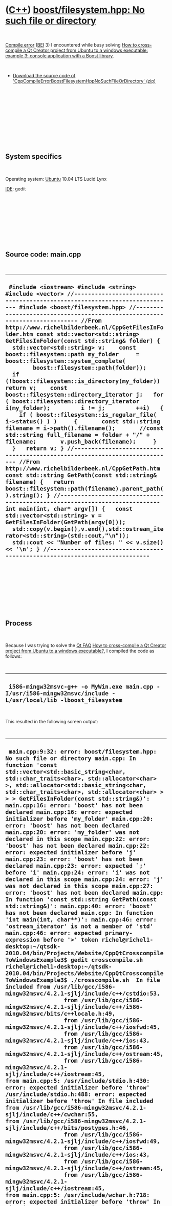 
 

 

 

 

 

([C++](Cpp.md)) [boost/filesystem.hpp: No such file or directory](CppCompileErrorBoostFilesystemHppNoSuchFileOrDirectory.md)
==============================================================================================================================

 

[Compile error](CppCompileError.md) ([BEI](CppBei.md) 3) I encountered
while busy solving [How to cross-compile a Qt Creator project from
Ubuntu to a windows executable: example 3: console application with a
Boost library](CppQtCrosscompileToWindowsExample3.md).

 

-   [Download the source code of
    'CppCompileErrorBoostFilesystemHppNoSuchFileOrDirectory' (zip)](CppCompileErrorBoostFilesystemHppNoSuchFileOrDirectory.zip)

 

 

 

 

 

 

System specifics
----------------

 

Operating system: [Ubuntu](http://www.ubuntu.com) 10.04 LTS Lucid Lynx

[IDE](CppIde.md): gedit

 

 

 

 

 

Source code: main.cpp
---------------------

 

  ------------------------------------------------------------------------------------------------------------------------------------------------------------------------------------------------------------------------------------------------------------------------------------------------------------------------------------------------------------------------------------------------------------------------------------------------------------------------------------------------------------------------------------------------------------------------------------------------------------------------------------------------------------------------------------------------------------------------------------------------------------------------------------------------------------------------------------------------------------------------------------------------------------------------------------------------------------------------------------------------------------------------------------------------------------------------------------------------------------------------------------------------------------------------------------------------------------------------------------------------------------------------------------------------------------------------------------------------------------------------------------------------------------------------------------------------------------------------------------------------------------------------------------------------------------------------------------------------------------------------------------------------------------------------------------------------------------------
  ` #include <iostream> #include <string> #include <vector> //--------------------------------------------------------------------------- #include <boost/filesystem.hpp> //--------------------------------------------------------------------------- //From http://www.richelbilderbeek.nl/CppGetFilesInFolder.htm const std::vector<std::string> GetFilesInFolder(const std::string& folder) {   std::vector<std::string> v;    const boost::filesystem::path my_folder     = boost::filesystem::system_complete(         boost::filesystem::path(folder));    if (!boost::filesystem::is_directory(my_folder)) return v;    const boost::filesystem::directory_iterator j;   for ( boost::filesystem::directory_iterator i(my_folder);         i != j;         ++i)   {     if ( boost::filesystem::is_regular_file( i->status() ) )     {       const std::string filename = i->path().filename();       //const std::string full_filename = folder + "/" + filename;       v.push_back(filename);     }   }   return v; } //--------------------------------------------------------------------------- //From http://www.richelbilderbeek.nl/CppGetPath.htm const std::string GetPath(const std::string& filename) {   return boost::filesystem::path(filename).parent_path().string(); } //--------------------------------------------------------------------------- int main(int, char* argv[]) {   const std::vector<std::string> v = GetFilesInFolder(GetPath(argv[0]));   std::copy(v.begin(),v.end(),std::ostream_iterator<std::string>(std::cout,"\n"));   std::cout << "Number of files: " << v.size() << '\n'; } //---------------------------------------------------------------------------`
  ------------------------------------------------------------------------------------------------------------------------------------------------------------------------------------------------------------------------------------------------------------------------------------------------------------------------------------------------------------------------------------------------------------------------------------------------------------------------------------------------------------------------------------------------------------------------------------------------------------------------------------------------------------------------------------------------------------------------------------------------------------------------------------------------------------------------------------------------------------------------------------------------------------------------------------------------------------------------------------------------------------------------------------------------------------------------------------------------------------------------------------------------------------------------------------------------------------------------------------------------------------------------------------------------------------------------------------------------------------------------------------------------------------------------------------------------------------------------------------------------------------------------------------------------------------------------------------------------------------------------------------------------------------------------------------------------------------------

 

 

 

 

 

Process
-------

 

Because I was trying to solve the [Qt FAQ](CppQtFaq.md) [How to
cross-compile a Qt Creator project from Ubuntu to a windows
executable?](CppQtCrosscompileToWindows.md), I compiled the code as
follows:

 

  -------------------------------------------------------------------------------------------------------------------
  ` i586-mingw32msvc-g++ -o MyWin.exe main.cpp -I/usr/i586-mingw32msvc/include -L/usr/local/lib -lboost_filesystem`
  -------------------------------------------------------------------------------------------------------------------

 

This resulted in the following screen output:

 

  --------------------------------------------------------------------------------------------------------------------------------------------------------------------------------------------------------------------------------------------------------------------------------------------------------------------------------------------------------------------------------------------------------------------------------------------------------------------------------------------------------------------------------------------------------------------------------------------------------------------------------------------------------------------------------------------------------------------------------------------------------------------------------------------------------------------------------------------------------------------------------------------------------------------------------------------------------------------------------------------------------------------------------------------------------------------------------------------------------------------------------------------------------------------------------------------------------------------------------------------------------------------------------------------------------------------------------------------------------------------------------------------------------------------------------------------------------------------------------------------------------------------------------------------------------------------------------------------------------------------------------------------------------------------------------------------------------------------------------------------------------------------------------------------------------------------------------------------------------------------------------------------------------------------------------------------------------------------------------------------------------------------------------------------------------------------------------------------------------------------------------------------------------------------------------------------------------------------------------------------------------------------------------------------------------------------------------------------------------------------------------------------------------------------------------------------------------------------------------------------------------------------------------------------------------------------------------------------------------------------------------------------------------------------------------------------------------------------------------------------------------------------------------------------------------------------------------------------------------------------------------------------------------------------------------------------------------------------------------------------------------------------------------------------------------------------------------------------------------------------------------------------------------------------------------------------------------------------------------------------------------------------------------------------------------------------------------------------------------------------------------------------------------------------------------------------------------------------------------------------------------------------------------------------------------------------------------------------------------------------------------------------------------------------------------------------------------------------------------------------------------------------------------------------------------------------------------------------------------------------------------------------------------------------------------------------------------------------------------------------------------------------------------------------------------------------------------------------------------------------------------------------------------------------------------------------------------------------------------------------------------------------------------------------------------------------------------------------------------------------------------------------------------------------------------------------------------------------------------------------------------------------------------------------------------------------------------------------------------------------------------------------------------------------------------------------------------------------------------------------------------------------------------------------------------------------------------------------------------------------------------------------------------------------------------------------------------------------------------------------------------------------------------------------------------------------------------------------------------------------------------------------------------------------------------------------------------------------------------------------------------------------------------------------------------------------------------------------------------------------------------------------------------------------------------------------------------------------------------------------------------------------------------------------------------------------------------------------------------------------------------------------------------------------------------------------------------------------------------------------------------------------------------------------------------------------------------------------------------------------------------------------------------------------------------------------------------------------
  ``  main.cpp:9:32: error: boost/filesystem.hpp: No such file or directory main.cpp: In function 'const std::vector<std::basic_string<char, std::char_traits<char>, std::allocator<char> >, std::allocator<std::basic_string<char, std::char_traits<char>, std::allocator<char> > > > GetFilesInFolder(const std::string&)': main.cpp:16: error: 'boost' has not been declared main.cpp:16: error: expected initializer before 'my_folder' main.cpp:20: error: 'boost' has not been declared main.cpp:20: error: 'my_folder' was not declared in this scope main.cpp:22: error: 'boost' has not been declared main.cpp:22: error: expected initializer before 'j' main.cpp:23: error: 'boost' has not been declared main.cpp:23: error: expected `;' before 'i' main.cpp:24: error: 'i' was not declared in this scope main.cpp:24: error: 'j' was not declared in this scope main.cpp:27: error: 'boost' has not been declared main.cpp: In function 'const std::string GetPath(const std::string&)': main.cpp:40: error: 'boost' has not been declared main.cpp: In function 'int main(int, char**)': main.cpp:46: error: 'ostream_iterator' is not a member of 'std' main.cpp:46: error: expected primary-expression before '>' token richel@richel1-desktop:~/qtsdk-2010.04/bin/Projects/Website/CppQtCrosscompileToWindowsExample3$ gedit crosscompile.sh  richel@richel1-desktop:~/qtsdk-2010.04/bin/Projects/Website/CppQtCrosscompileToWindowsExample3$ ./crosscompile.sh  In file included from /usr/lib/gcc/i586-mingw32msvc/4.2.1-sjlj/include/c++/cstdio:53,                  from /usr/lib/gcc/i586-mingw32msvc/4.2.1-sjlj/include/c++/i586-mingw32msvc/bits/c++locale.h:49,                  from /usr/lib/gcc/i586-mingw32msvc/4.2.1-sjlj/include/c++/iosfwd:45,                  from /usr/lib/gcc/i586-mingw32msvc/4.2.1-sjlj/include/c++/ios:43,                  from /usr/lib/gcc/i586-mingw32msvc/4.2.1-sjlj/include/c++/ostream:45,                  from /usr/lib/gcc/i586-mingw32msvc/4.2.1-sjlj/include/c++/iostream:45,                  from main.cpp:5: /usr/include/stdio.h:430: error: expected initializer before 'throw' /usr/include/stdio.h:488: error: expected initializer before 'throw' In file included from /usr/lib/gcc/i586-mingw32msvc/4.2.1-sjlj/include/c++/cwchar:55,                  from /usr/lib/gcc/i586-mingw32msvc/4.2.1-sjlj/include/c++/bits/postypes.h:46,                  from /usr/lib/gcc/i586-mingw32msvc/4.2.1-sjlj/include/c++/iosfwd:49,                  from /usr/lib/gcc/i586-mingw32msvc/4.2.1-sjlj/include/c++/ios:43,                  from /usr/lib/gcc/i586-mingw32msvc/4.2.1-sjlj/include/c++/ostream:45,                  from /usr/lib/gcc/i586-mingw32msvc/4.2.1-sjlj/include/c++/iostream:45,                  from main.cpp:5: /usr/include/wchar.h:718: error: expected initializer before 'throw' In file included from /usr/lib/gcc/i586-mingw32msvc/4.2.1-sjlj/include/c++/bits/postypes.h:46,                  from /usr/lib/gcc/i586-mingw32msvc/4.2.1-sjlj/include/c++/iosfwd:49,                  from /usr/lib/gcc/i586-mingw32msvc/4.2.1-sjlj/include/c++/ios:43,                  from /usr/lib/gcc/i586-mingw32msvc/4.2.1-sjlj/include/c++/ostream:45,                  from /usr/lib/gcc/i586-mingw32msvc/4.2.1-sjlj/include/c++/iostream:45,                  from main.cpp:5: /usr/lib/gcc/i586-mingw32msvc/4.2.1-sjlj/include/c++/cwchar:153: error: '::fwide' has not been declared /usr/lib/gcc/i586-mingw32msvc/4.2.1-sjlj/include/c++/cwchar:154: error: '::fwprintf' has not been declared /usr/lib/gcc/i586-mingw32msvc/4.2.1-sjlj/include/c++/cwchar:155: error: '::fwscanf' has not been declared /usr/lib/gcc/i586-mingw32msvc/4.2.1-sjlj/include/c++/cwchar:164: error: '::swprintf' has not been declared /usr/lib/gcc/i586-mingw32msvc/4.2.1-sjlj/include/c++/cwchar:165: error: '::swscanf' has not been declared /usr/lib/gcc/i586-mingw32msvc/4.2.1-sjlj/include/c++/cwchar:167: error: '::vfwprintf' has not been declared /usr/lib/gcc/i586-mingw32msvc/4.2.1-sjlj/include/c++/cwchar:171: error: '::vswprintf' has not been declared /usr/lib/gcc/i586-mingw32msvc/4.2.1-sjlj/include/c++/cwchar:175: error: '::vwprintf' has not been declared /usr/lib/gcc/i586-mingw32msvc/4.2.1-sjlj/include/c++/cwchar:205: error: '::wprintf' has not been declared /usr/lib/gcc/i586-mingw32msvc/4.2.1-sjlj/include/c++/cwchar:206: error: '::wscanf' has not been declared richel@richel1-desktop:~/qtsdk-2010.04/bin/Projects/Website/CppQtCrosscompileToWindowsExample3$ gedit crosscompile.sh  richel@richel1-desktop:~/qtsdk-2010.04/bin/Projects/Website/CppQtCrosscompileToWindowsExample3$ ./crosscompile.sh  main.cpp:9:32: error: boost/filesystem.hpp: No such file or directory main.cpp: In function 'const std::vector<std::basic_string<char, std::char_traits<char>, std::allocator<char> >, std::allocator<std::basic_string<char, std::char_traits<char>, std::allocator<char> > > > GetFilesInFolder(const std::string&)': main.cpp:16: error: 'boost' has not been declared main.cpp:16: error: expected initializer before 'my_folder' main.cpp:20: error: 'boost' has not been declared main.cpp:20: error: 'my_folder' was not declared in this scope main.cpp:22: error: 'boost' has not been declared main.cpp:22: error: expected initializer before 'j' main.cpp:23: error: 'boost' has not been declared main.cpp:23: error: expected `;' before 'i' main.cpp:24: error: 'i' was not declared in this scope main.cpp:24: error: 'j' was not declared in this scope main.cpp:27: error: 'boost' has not been declared main.cpp: In function 'const std::string GetPath(const std::string&)': main.cpp:40: error: 'boost' has not been declared main.cpp: In function 'int main(int, char**)': main.cpp:46: error: 'ostream_iterator' is not a member of 'std' main.cpp:46: error: expected primary-expression before '>' token ``
  --------------------------------------------------------------------------------------------------------------------------------------------------------------------------------------------------------------------------------------------------------------------------------------------------------------------------------------------------------------------------------------------------------------------------------------------------------------------------------------------------------------------------------------------------------------------------------------------------------------------------------------------------------------------------------------------------------------------------------------------------------------------------------------------------------------------------------------------------------------------------------------------------------------------------------------------------------------------------------------------------------------------------------------------------------------------------------------------------------------------------------------------------------------------------------------------------------------------------------------------------------------------------------------------------------------------------------------------------------------------------------------------------------------------------------------------------------------------------------------------------------------------------------------------------------------------------------------------------------------------------------------------------------------------------------------------------------------------------------------------------------------------------------------------------------------------------------------------------------------------------------------------------------------------------------------------------------------------------------------------------------------------------------------------------------------------------------------------------------------------------------------------------------------------------------------------------------------------------------------------------------------------------------------------------------------------------------------------------------------------------------------------------------------------------------------------------------------------------------------------------------------------------------------------------------------------------------------------------------------------------------------------------------------------------------------------------------------------------------------------------------------------------------------------------------------------------------------------------------------------------------------------------------------------------------------------------------------------------------------------------------------------------------------------------------------------------------------------------------------------------------------------------------------------------------------------------------------------------------------------------------------------------------------------------------------------------------------------------------------------------------------------------------------------------------------------------------------------------------------------------------------------------------------------------------------------------------------------------------------------------------------------------------------------------------------------------------------------------------------------------------------------------------------------------------------------------------------------------------------------------------------------------------------------------------------------------------------------------------------------------------------------------------------------------------------------------------------------------------------------------------------------------------------------------------------------------------------------------------------------------------------------------------------------------------------------------------------------------------------------------------------------------------------------------------------------------------------------------------------------------------------------------------------------------------------------------------------------------------------------------------------------------------------------------------------------------------------------------------------------------------------------------------------------------------------------------------------------------------------------------------------------------------------------------------------------------------------------------------------------------------------------------------------------------------------------------------------------------------------------------------------------------------------------------------------------------------------------------------------------------------------------------------------------------------------------------------------------------------------------------------------------------------------------------------------------------------------------------------------------------------------------------------------------------------------------------------------------------------------------------------------------------------------------------------------------------------------------------------------------------------------------------------------------------------------------------------------------------------------------------------------------------------------------------------------------------------------------

 

When compiling normally, just add /usr/include to the include paths. In
this case, one has to copy the Boost source code to
/usr/i586-mingw32msvc/include:

 

  ---------------------------------------------------------------------------------------------------------------
  ` sudo mkdir /usr/i586-mingw32msvc/include/boost sudo cp -r /usr/include/boost /usr/i586-mingw32msvc/include`
  ---------------------------------------------------------------------------------------------------------------

 

This solves this problem, and takes you to the next: [cannot find
-lboost\_filesystem](CppLinkErrorCannotFindBoost_filesystem.md).

 

 

 

 

 

 

